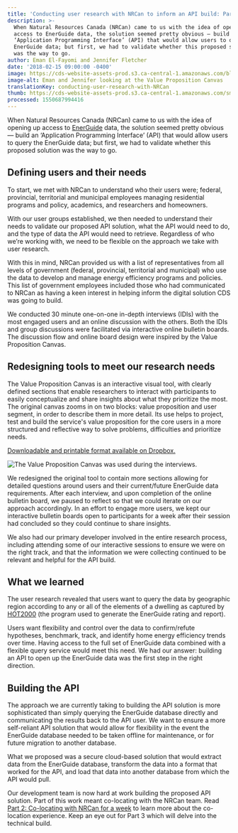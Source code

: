 ```yaml
---
title: 'Conducting user research with NRCan to inform an API build: Part 1'
description: >-
  When Natural Resources Canada (NRCan) came to us with the idea of opening up
  access to EnerGuide data, the solution seemed pretty obvious — build an
  ‘Application Programming Interface’ (API) that would allow users to query the
  EnerGuide data; but first, we had to validate whether this proposed solution
  was the way to go.
author: Eman El-Fayomi and Jennifer Fletcher
date: '2018-02-15 09:00:00 -0400'
image: https://cds-website-assets-prod.s3.ca-central-1.amazonaws.com/blog_conducting_user_research_with_NRCAN_cb9cb98c0d.jpg
image-alt: Eman and Jennifer looking at the Value Proposition Canvas
translationKey: conducting-user-research-with-NRCan
thumb: https://cds-website-assets-prod.s3.ca-central-1.amazonaws.com/small_blog_conducting_user_research_with_NRCAN_cb9cb98c0d.jpg
processed: 1550687994416
---
```


When Natural Resources Canada (NRCan) came to us with the idea of opening up access to [EnerGuide](https://www.nrcan.gc.ca/energy/efficiency/housing/home-improvements/5005) data, the solution seemed pretty obvious — build an ‘Application Programming Interface’ (API) that would allow users to query the EnerGuide data; but first, we had to validate whether this proposed solution was the way to go.  

## Defining users and their needs

To start, we met with NRCan to understand who their users were; federal, provincial, territorial and municipal employees managing residential programs and policy, academics, and researchers and homeowners.

With our user groups established, we then needed to understand their needs to validate our proposed API solution, what the API would need to do, and the type of data the API would need to retrieve. Regardless of who we’re working with, we need to be flexible on the approach we take with user research.

With this in mind, NRCan provided us with a list of representatives from all levels of government (federal, provincial, territorial and municipal) who use the data to develop and manage energy efficiency programs and policies. This list of government employees included those who had communicated to NRCan as having a keen interest in helping inform the digital solution CDS was going to build.

We conducted 30 minute one-on-one in-depth interviews (IDIs) with the most engaged users and an online discussion with the others. Both the IDIs and group discussions were facilitated via interactive online bulletin boards. The discussion flow and online board design were inspired by the Value Proposition Canvas.

## Redesigning tools to meet our research needs

The Value Proposition Canvas is an interactive visual tool, with clearly defined sections that enable researchers to interact with participants to easily conceptualize and share insights about what they prioritize the most. The original canvas zooms in on two blocks: value proposition and user segment, in order to describe them in more detail. Its use helps to project, test and build the service's value proposition for the core users in a more structured and reflective way to solve problems, difficulties and prioritize needs.

<a class="large-link" href="https://www.dropbox.com/sh/aaho502dkfc713i/AACUZzgHUlpp88kj25ABMH8Ca?dl=0">Downloadable and printable format available on Dropbox.</a>

<img alt="The Value Proposition Canvas was used during the interviews." src="/img/cds/blog-valprop.svg">

We redesigned the original tool to contain more sections allowing for detailed questions around users and their current/future EnerGuide data requirements. After each interview, and upon completion of the online bulletin board, we paused to reflect so that we could iterate on our approach accordingly. In an effort to engage more users, we kept our interactive bulletin boards open to participants for a week after their session had concluded so they could continue to share insights.

We also had our primary developer involved in the entire research process, including attending some of our interactive sessions to ensure we were on the right track, and that the information we were collecting continued to be relevant and helpful for the API build.

## What we learned

The user research revealed that users want to query the data by geographic region according to any or all of the elements of a dwelling as captured by [HOT2000](https://www.nrcan.gc.ca/energy/efficiency/housing/home-improvements/17725) (the program used to generate the EnerGuide rating and report).

Users want flexibility and control over the data to confirm/refute hypotheses, benchmark, track, and identify home energy efficiency trends over time. Having access to the full set of EnerGuide data combined with a flexible query service would meet this need. We had our answer: building an API to open up the EnerGuide data was the first step in the right direction.

## Building the API

The approach we are currently taking to building the API solution is more sophisticated than simply querying the EnerGuide database directly and communicating the results back to the API user. We want to ensure a more self-reliant API solution that would allow for flexibility in the event the EnerGuide database needed to be taken offline for maintenance, or for future migration to another database.

What we proposed was a secure cloud-based solution that would extract data from the EnerGuide database, transform the data into a format that worked for the API, and load that data into another database from which the API would pull.

Our development team is now hard at work building the proposed API solution. Part of this work meant co-locating with the NRCan team. Read [Part 2: Co-locating with NRCan for a week](/2018/02/15/b-colocating-with-nrcan/) to learn more about the co-location experience. Keep an eye out for Part 3 which will delve into the technical build.



